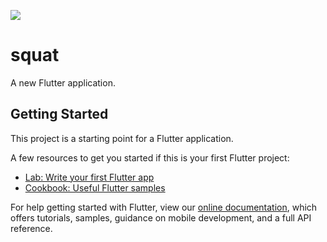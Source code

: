 
![](https://drive.google.com/file/d/1tXeJ3QjOK-TCk4gRJniwQpCtKZngUNtA/view?usp=drivesdk)


# squat

A new Flutter application.

## Getting Started

This project is a starting point for a Flutter application.

A few resources to get you started if this is your first Flutter project:

- [Lab: Write your first Flutter app](https://flutter.dev/docs/get-started/codelab)
- [Cookbook: Useful Flutter samples](https://flutter.dev/docs/cookbook)

For help getting started with Flutter, view our 
[online documentation](https://flutter.dev/docs), which offers tutorials, 
samples, guidance on mobile development, and a full API reference.
